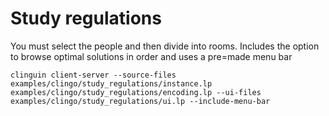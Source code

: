 # Study regulations

You must select the people and then divide into rooms.
Includes the option to browse optimal solutions in order and uses a pre=made menu bar

```shell
clinguin client-server --source-files examples/clingo/study_regulations/instance.lp examples/clingo/study_regulations/encoding.lp --ui-files examples/clingo/study_regulations/ui.lp --include-menu-bar
```
